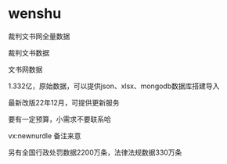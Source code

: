 # wenshu
裁判文书网全量数据

裁判文书数据

文书网数据

1.332亿，原始数据，可以提供json、xlsx、mongodb数据库搭建导入

最新改版22年12月，可提供更新服务

要有一定预算，小需求不要联系哈

vx:newnurdle 备注来意

另有全国行政处罚数据2200万条，法律法规数据330万条
